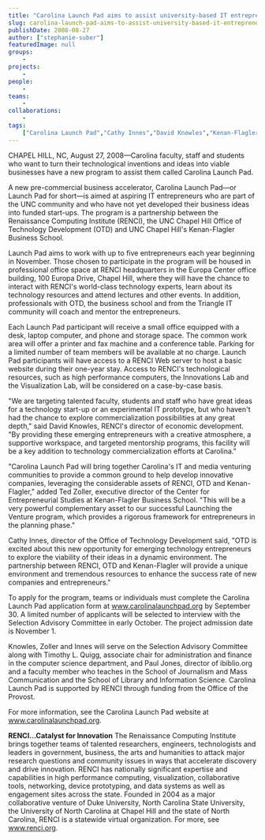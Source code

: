 ```yaml
---
title: "Carolina Launch Pad aims to assist university-based IT entrepreneurs"
slug: carolina-launch-pad-aims-to-assist-university-based-it-entrepreneurs
publishDate: 2008-08-27
author: ["stephanie-suber"]
featuredImage: null
groups:
    - 
projects:
    - 
people:
    - 
teams: 
    - 
collaborations:
    - 
tags:
    ["Carolina Launch Pad","Cathy Innes","David Knowles","Kenan-Flagler Business School","Office of Technology Development (OTD)","Ted Zoller"]
---
```

CHAPEL HILL, NC, August 27, 2008—Carolina faculty, staff and students who want to turn their technological inventions and ideas into viable businesses have a new program to assist them called Carolina Launch Pad.

A new pre-commercial business accelerator, Carolina Launch Pad—or Launch Pad for short—is aimed at aspiring IT entrepreneurs who are part of the UNC community and who have not yet developed their business ideas into funded start-ups. The program is a partnership between the Renaissance Computing Institute (RENCI), the UNC Chapel Hill Office of Technology Development (OTD) and UNC Chapel Hill's Kenan-Flagler Business School.

Launch Pad aims to work with up to five entrepreneurs each year beginning in November. Those chosen to participate in the program will be housed in professional office space at RENCI headquarters in the Europa Center office building, 100 Europa Drive, Chapel Hill, where they will have the chance to interact with RENCI's world-class technology experts, learn about its technology resources and attend lectures and other events. In addition, professionals with OTD, the business school and from the Triangle IT community will coach and mentor the entrepreneurs.

Each Launch Pad participant will receive a small office equipped with a desk, laptop computer, and phone and storage space. The common work area will offer a printer and fax machine and a conference table. Parking for a limited number of team members will be available at no charge. Launch Pad participants will have access to a RENCI Web server to host a basic website during their one-year stay. Access to RENCI's technological resources, such as high performance computers, the Innovations Lab and the Visualization Lab, will be considered on a case-by-case basis.

"We are targeting talented faculty, students and staff who have great ideas for a technology start-up or an experimental IT prototype, but who haven't had the chance to explore commercialization possibilities at any great depth," said David Knowles, RENCI's director of economic development. "By providing these emerging entrepreneurs with a creative atmosphere, a supportive workspace, and targeted mentorship programs, this facility will be a key addition to technology commercialization efforts at Carolina."

"Carolina Launch Pad will bring together Carolina's IT and media venturing communities to provide a common ground to help develop innovative companies, leveraging the considerable assets of RENCI, OTD and Kenan-Flagler," added Ted Zoller, executive director of the Center for Entrepreneurial Studies at Kenan-Flagler Business School. "This will be a very powerful complementary asset to our successful Launching the Venture program, which provides a rigorous framework for entrepreneurs in the planning phase."

Cathy Innes, director of the Office of Technology Development said, "OTD is excited about this new opportunity for emerging technology entrepreneurs to explore the viability of their ideas in a dynamic environment. The partnership between RENCI, OTD and Kenan-Flagler will provide a unique environment and tremendous resources to enhance the success rate of new companies and entrepreneurs."

To apply for the program, teams or individuals must complete the Carolina Launch Pad application form at www.carolinalaunchpad.org by September 30. A limited number of applicants will be selected to interview with the Selection Advisory Committee in early October. The project admission date is November 1.

Knowles, Zoller and Innes will serve on the Selection Advisory Committee along with Timothy L. Quigg, associate chair for administration and finance in the computer science department, and Paul Jones, director of ibiblio.org and a faculty member who teaches in the School of Journalism and Mass Communication and the School of Library and Information Science. Carolina Launch Pad is supported by RENCI through funding from the Office of the Provost.

For more information, see the Carolina Launch Pad website at <a href="http://www.carolinalaunchpad.org/" target="_blank">www.carolinalaunchpad.org</a>.

<strong>RENCI…Catalyst for Innovation</strong>
The Renaissance Computing Institute brings together teams of talented researchers, engineers, technologists and leaders in government, business, the arts and humanities to attack major research questions and community issues in ways that accelerate discovery and drive innovation. RENCI has nationally significant expertise and capabilities in high performance computing, visualization, collaborative tools, networking, device prototyping, and data systems as well as engagement sites across the state. Founded in 2004 as a major collaborative venture of Duke University, North Carolina State University, the University of North Carolina at Chapel Hill and the state of North Carolina, RENCI is a statewide virtual organization. For more, see <a href="https://www.renci.org/">www.renci.org</a>.
